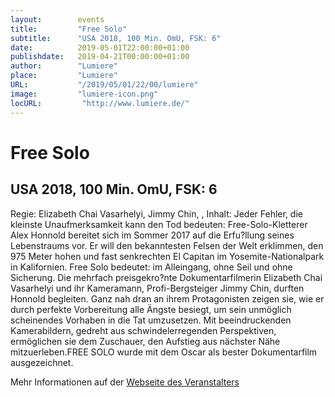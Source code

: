 ```yaml
---
layout:        events
title:         "Free Solo"
subtitle:      "USA 2018, 100 Min. OmU, FSK: 6"
date:          2019-05-01T22:00:00+01:00
publishdate:   2019-04-21T00:00:00+01:00
author:        "Lumiere"
place:         "Lumiere"
URL:           "/2019/05/01/22/00/lumiere"
image:         "lumiere-icon.png"
locURL:         "http://www.lumiere.de/"
---
```


Free Solo
===========

USA 2018, 100 Min. OmU, FSK: 6
-----------

Regie: Elizabeth Chai Vasarhelyi, Jimmy Chin, , Inhalt: Jeder Fehler, die kleinste Unaufmerksamkeit kann den Tod bedeuten: Free-Solo-Kletterer Alex Honnold bereitet sich im Sommer 2017 auf die Erfu?llung seines Lebenstraums vor. Er will den bekanntesten Felsen der Welt erklimmen, den 975 Meter hohen und fast senkrechten El Capitan im Yosemite-Nationalpark in Kalifornien. Free Solo bedeutet: im Alleingang, ohne Seil und ohne Sicherung. Die mehrfach preisgekro?nte Dokumentarfilmerin Elizabeth Chai Vasarhelyi und ihr Kameramann, Profi-Bergsteiger Jimmy Chin, durften Honnold begleiten. Ganz nah dran an ihrem Protagonisten zeigen sie, wie er durch perfekte Vorbereitung alle Ängste besiegt, um sein unmöglich scheinendes Vorhaben in die Tat umzusetzen. Mit beeindruckenden Kamerabildern, gedreht aus schwindelerregenden Perspektiven, ermöglichen sie dem Zuschauer, den Aufstieg aus nächster Nähe mitzuerleben.FREE SOLO wurde mit dem Oscar als bester Dokumentarfilm ausgezeichnet.

Mehr Informationen auf der [Webseite des Veranstalters](http://www.lumiere.de/19/04/free.htm)
